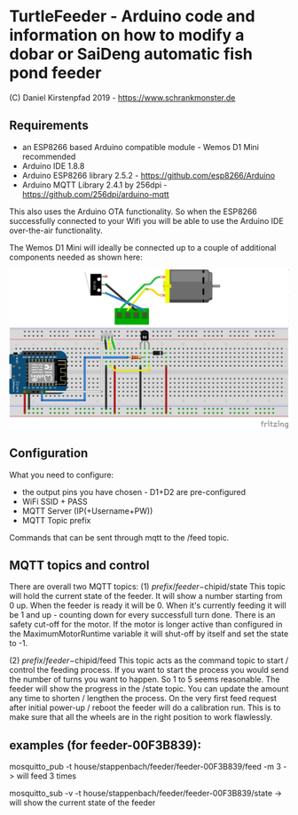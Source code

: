 # TurtleFeeder - Arduino code and information on how to modify a dobar or SaiDeng automatic fish pond feeder
(C) Daniel Kirstenpfad 2019 - https://www.schrankmonster.de

## Requirements

 - an ESP8266 based Arduino compatible module - Wemos D1 Mini recommended
 - Arduino IDE 1.8.8
 - Arduino ESP8266 library 2.5.2 - https://github.com/esp8266/Arduino
 - Arduino MQTT Library 2.4.1 by 256dpi - https://github.com/256dpi/arduino-mqtt

This also uses the Arduino OTA functionality. So when the ESP8266 successfully connected to your Wifi you will
be able to use the Arduino IDE over-the-air functionality.

The Wemos D1 Mini will ideally be connected up to a couple of additional components needed as shown here:

![](Schematics/TurtleFeeder_Steckplatine.png)


## Configuration

What you need to configure:
 - the output pins you have chosen - D1+D2 are pre-configured
 - WiFi SSID + PASS
 - MQTT Server (IP(+Username+PW))
 - MQTT Topic prefix

Commands that can be sent through mqtt to the /feed topic.

## MQTT topics and control
There are overall two MQTT topics:
   (1) $prefix/feeder-$chipid/state
       This topic will hold the current state of the feeder. It will show a number starting from 0 up.
       When the feeder is ready it will be 0. When it's currently feeding it will be 1 and up - counting down for
       every successfull turn done.
       There is an safety cut-off for the motor. If the motor is longer active than configured in the MaximumMotorRuntime
       variable it will shut-off by itself and set the state to -1.

   (2) $prefix/feeder-$chipid/feed
       This topic acts as the command topic to start / control the feeding process. If you want to start the process
       you would send the number of turns you want to happen. So 1 to 5 seems reasonable. The feeder will show the
       progress in the /state topic.
       You can update the amount any time to shorten / lengthen the process.
       On the very first feed request after initial power-up / reboot the feeder will do a calibration run. This is to make
       sure that all the wheels are in the right position to work flawlessly.

## examples (for feeder-00F3B839):

mosquitto_pub -t house/stappenbach/feeder/feeder-00F3B839/feed -m 3
-> will feed 3 times

mosquitto_sub -v -t house/stappenbach/feeder/feeder-00F3B839/state
-> will show the current state of the feeder

